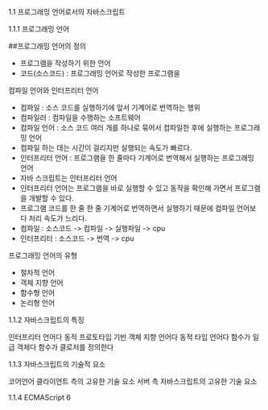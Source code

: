 1.1 프로그래밍 언어로서의 자바스크립트

1.1.1 프로그래밍 언어

##프로그래밍 언어의 정의
- 프로그램을 작성하기 위한 언어
- 코드(소스코드) : 프로그래밍 언어로 작성한 프로그램을

컴파일 언어와 인터프리터 언어
- 컴파일 : 소스 코드를 실행하기에 앞서 기계어로 번역하는 행위
- 컴파일러 : 컴파일을 수행하는 소프트웨어
- 컴파일 언어 : 소스 코드 여러 개를 하나로 묶어서 컴파일한 후에 실행하는 프로그래밍 언어
- 컴파일 하는 데는 시간이 걸리지만 실행되는 속도가 빠르다.
- 인터프리터 언어 : 프로그램을 한 줄마다 기계어로 번역해서 실행하는 프로그래밍 언어
- 자바 스크립트는 인터프리터 언어
- 인터프리터 언어는 프로그램을 바로 실행할 수 있고 동작을 확인해 가면서 프로그램을 개발할 수 있다.
- 프로그램 코드를 한 줄 한 줄 기계어로 번역하면서 실행하기 때문에 컴파일 언어보다 처리 속도가 느리다.
- 컴파일 : 소스코드 -> 컴파일 -> 실행파일 -> cpu
- 인터프리터 : 소스코드 -> 번역 -> cpu

프로그래밍 언어의 유형
- 절차적 언어
- 객체 지향 언어
- 함수형 언어
- 논리형 언어

1.1.2 자바스크립트의 특징

인터프리터 언어다
동적 프로토타입 기반 객체 지향 언어다
동적 타입 언어다
함수가 일급 객체다
함수가 클로저를 정의한다

1.1.3 자바스크립트의 기술적 요소

코어언어
클라이언트 측의 고유한 기술 요소
서버 측 자바스크립트의 고유한 기술 요소

1.1.4 ECMAScript 6
